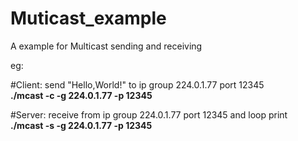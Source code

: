 Muticast_example
================

A example for Multicast sending and receiving

eg:

#Client: 
send "Hello,World!" to ip group 224.0.1.77 port 12345  
**./mcast -c -g 224.0.1.77 -p 12345** 

#Server:
receive from ip group 224.0.1.77 port 12345 and loop print  
**./mcast -s -g 224.0.1.77 -p 12345**
